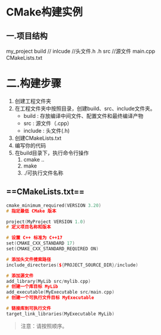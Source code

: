 # CMake构建实例
## 一.项目结构
my_project
    build               //
    inlcude             //头文件.h
        .h
    src                 //源文件
        main.cpp
    CMakeLists.txt

# 二.构建步骤

1. 创建工程文件夹
2. 在工程文件夹中按照目录，创建build、src、include文件夹。
    - build : 存放编译中间文件、配置文件和最终编译产物
    - src : 源文件（.cpp）
    - include : 头文件(.h)
3. 创建CMakeLists.txt
4. 编写你的代码
5. 在build目录下，执行命令行操作
    1. cmake ..
    2. make
    2. ./可执行文件名称

## ==CMakeLists.txt==

```C++
cmake_minimum_required(VERSION 3.20)   
# 指定最低 CMake 版本

project(MyProject VERSION 1.0)          
# 定义项目名称和版本

# 设置 C++ 标准为 C++17
set(CMAKE_CXX_STANDARD 17)
set(CMAKE_CXX_STANDARD_REQUIRED ON)

# 添加头文件搜索路径
include_directories(${PROJECT_SOURCE_DIR}/include)

# 添加源文件
add_library(MyLib src/mylib.cpp)        
# 创建一个库目标 MyLib
add_executable(MyExecutable src/main.cpp)  
# 创建一个可执行文件目标 MyExecutable

# 链接库到可执行文件
target_link_libraries(MyExecutable MyLib)
```

> 注意：请按照顺序。
